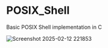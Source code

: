 # POSIX_Shell
Basic POSIX Shell implementation in C 

![Screenshot 2025-02-12 221853](https://github.com/user-attachments/assets/4a5e8f02-dc86-4a4d-92c8-09e69d50af84)
